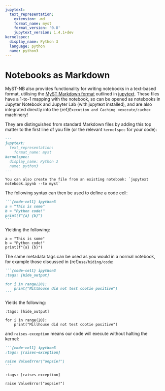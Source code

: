 ```yaml
---
jupytext:
  text_representation:
    extension: .md
    format_name: myst
    format_version: '0.8'
    jupytext_version: 1.4.1+dev
kernelspec:
  display_name: Python 3
  language: python
  name: python3
---
```

# Notebooks as Markdown

MyST-NB also provides functionality for writing notebooks in a text-based format,
utilising the [MyST Markdown format](https://jupytext.readthedocs.io/en/latest/formats.html#myst-markdown) outlined in [jupytext](https://jupytext.readthedocs.io).
These files have a 1-to-1 mapping with the notebook, so can be opened as notebooks
in Jupyter Notebook and Jupyter Lab (with jupytext installed), and are also integrated
directly into the {ref}`Execution and Caching <execute/cache>` machinery!

They are distinguished from standard Markdown files by adding this top matter to the first line of you file (or the relevant `kernelspec` for your code):

```md
---
jupytext:
  text_representation:
    format_name: myst
kernelspec:
  display_name: Python 3
  name: python3
---
```

```{tip}
You can also create the file from an existing notebook: `jupytext notebook.ipynb --to myst`
```

The following syntax can then be used to define a code cell:

````md
```{code-cell} ipython3
a = "This is some"
b = "Python code!"
print(f"{a} {b}")
```
````

Yielding the following:

```{code-cell} ipython3
a = "This is some"
b = "Python code!"
print(f"{a} {b}")
```

The same metadata tags can be used as you would in a normal notebook,
for example those discussed in {ref}`use/hiding/code`:

````md
```{code-cell} ipython3
:tags: [hide_output]

for i in range(20):
    print("Millhouse did not test cootie positive")
```
````

Yields the following:

```{code-cell} ipython3
:tags: [hide_output]

for i in range(20):
    print("Millhouse did not test cootie positive")
```

and `raises-exception` means our code will execute without halting the kernel:

````md
```{code-cell} ipython3
:tags: [raises-exception]

raise ValueError("oopsie!")
```
````

```{code-cell} ipython3
:tags: [raises-exception]

raise ValueError("oopsie!")
```
